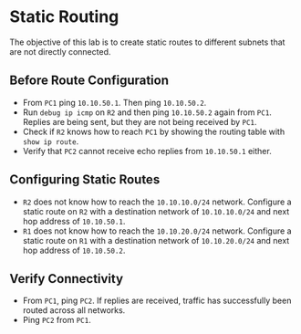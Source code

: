 # Static Routing

The objective of this lab is to create static routes to different subnets that
are not directly connected.

## Before Route Configuration

- From `PC1` ping `10.10.50.1`. Then ping `10.10.50.2`.
- Run `debug ip icmp` on `R2` and then ping `10.10.50.2` again from `PC1`.
  Replies are being sent, but they are not being received by `PC1`.
- Check if `R2` knows how to reach `PC1` by showing the routing table with
  `show ip route`.
- Verify that `PC2` cannot receive echo replies from `10.10.50.1` either.

## Configuring Static Routes

- `R2` does not know how to reach the `10.10.10.0/24` network. Configure a
  static route on `R2` with a destination network of `10.10.10.0/24` and next
  hop address of `10.10.50.1`.
- `R1` does not know how to reach the `10.10.20.0/24` network. Configure a
  static route on `R1` with a destination network of `10.10.20.0/24` and next
  hop address of `10.10.50.2`.

## Verify Connectivity

- From `PC1`, ping `PC2`. If replies are received, traffic has successfully
  been routed across all networks.
- Ping `PC2` from `PC1`.
